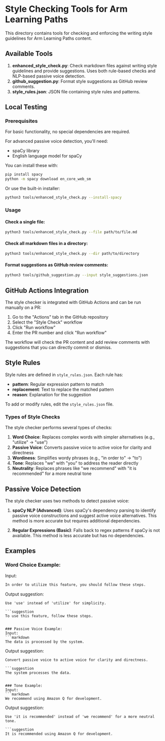 # Style Checking Tools for Arm Learning Paths

This directory contains tools for checking and enforcing the writing style guidelines for Arm Learning Paths content.

## Available Tools

1. **enhanced_style_check.py**: Check markdown files against writing style guidelines and provide suggestions. Uses both rule-based checks and NLP-based passive voice detection.
2. **github_suggestion.py**: Format style suggestions as GitHub review comments.
3. **style_rules.json**: JSON file containing style rules and patterns.

## Local Testing

### Prerequisites

For basic functionality, no special dependencies are required.

For advanced passive voice detection, you'll need:
- spaCy library
- English language model for spaCy

You can install these with:
```bash
pip install spacy
python -m spacy download en_core_web_sm
```

Or use the built-in installer:
```bash
python3 tools/enhanced_style_check.py --install-spacy
```

### Usage

#### Check a single file:

```bash
python3 tools/enhanced_style_check.py --file path/to/file.md
```

#### Check all markdown files in a directory:

```bash
python3 tools/enhanced_style_check.py --dir path/to/directory
```

#### Format suggestions as GitHub review comments:

```bash
python3 tools/github_suggestion.py --input style_suggestions.json
```

## GitHub Actions Integration

The style checker is integrated with GitHub Actions and can be run manually on a PR:

1. Go to the "Actions" tab in the GitHub repository
2. Select the "Style Check" workflow
3. Click "Run workflow"
4. Enter the PR number and click "Run workflow"

The workflow will check the PR content and add review comments with suggestions that you can directly commit or dismiss.

## Style Rules

Style rules are defined in `style_rules.json`. Each rule has:

- **pattern**: Regular expression pattern to match
- **replacement**: Text to replace the matched pattern
- **reason**: Explanation for the suggestion

To add or modify rules, edit the `style_rules.json` file.

### Types of Style Checks

The style checker performs several types of checks:

1. **Word Choice**: Replaces complex words with simpler alternatives (e.g., "utilize" → "use")
2. **Passive Voice**: Converts passive voice to active voice for clarity and directness
3. **Wordiness**: Simplifies wordy phrases (e.g., "in order to" → "to")
4. **Tone**: Replaces "we" with "you" to address the reader directly
5. **Neutrality**: Replaces phrases like "we recommend" with "it is recommended" for a more neutral tone

## Passive Voice Detection

The style checker uses two methods to detect passive voice:

1. **spaCy NLP (Advanced)**: Uses spaCy's dependency parsing to identify passive voice constructions and suggest active voice alternatives. This method is more accurate but requires additional dependencies.

2. **Regular Expressions (Basic)**: Falls back to regex patterns if spaCy is not available. This method is less accurate but has no dependencies.

## Examples

### Word Choice Example:
Input:
```markdown
In order to utilize this feature, you should follow these steps.
```

Output suggestion:
```
Use 'use' instead of 'utilize' for simplicity.

```suggestion
To use this feature, follow these steps.
```
```

### Passive Voice Example:
Input:
```markdown
The data is processed by the system.
```

Output suggestion:
```
Convert passive voice to active voice for clarity and directness.

```suggestion
The system processes the data.
```
```

### Tone Example:
Input:
```markdown
We recommend using Amazon Q for development.
```

Output suggestion:
```
Use 'it is recommended' instead of 'we recommend' for a more neutral tone.

```suggestion
It is recommended using Amazon Q for development.
```
```
